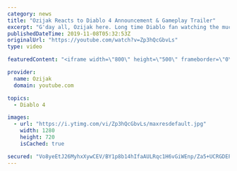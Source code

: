 ```yaml
---
category: news
title: "Ozijak Reacts to Diablo 4 Announcement & Gameplay Trailer"
excerpt: "G'day all, Ozijak here. Long time Diablo fan watching the much anticipated trailers as Blizzard streamed it. So so hyped!! Hahahaha :D Literal nerdgasm were ..."
publishedDateTime: 2019-11-08T05:32:53Z
originalUrl: "https://youtube.com/watch?v=Zp3hQcGbvLs"
type: video

featuredContent: "<iframe width=\"800\" height=\"500\" frameborder=\"0\" src=\"https://www.youtube.com/embed/Zp3hQcGbvLs\" allow=\"accelerometer; autoplay; encrypted-media; gyroscope; picture-in-picture\" allowfullscreen></iframe>"

provider:
  name: Ozijak
  domain: youtube.com

topics:
  - Diablo 4

images:
  - url: "https://i.ytimg.com/vi/Zp3hQcGbvLs/maxresdefault.jpg"
    width: 1280
    height: 720
    isCached: true

secured: "Vo8yeEtJ26MyhxXywCEV/BY1p8b14hIfaAULRqc1H6vGiWEnp/Za5+UCRGDEPpkHISDCO6N6t1aMdy95apzNDeP4lMhVyE+USeKCdF/xNB4IYo3+RFw5MOqfvpN4A9JSQn4LVAm/JsviV+AscN/nBTzzUtvsSgJCI3UecCz7zF+AimDc0QkPlWMT8NyJJNxY9HxJUYlj5tRH+1K8XLcs9YltBhgjqHj5WDYXNf/BQZRGPI24Aazp9UbIBAXoW45Z9fZ2qrfIqPsgRoTuR0uQ5LTQVr3TKrAJI6K0j1Qylw5gios30cxLU5Ct3Avttwnw1Zih6+0w01FrrllqH9w3pHaE7H9R0p8hTTr9iHhQbKhNsM7bdhzJVh/eMr+UpXbDK540G9PWfYX6fdk7RrtBDSBV8ZHXF7WgfKvUQSukwARaOmdGI60sy2flqUTvrf3y;cGSl6liiOQeJQeuPLb6OlQ=="
---
```


